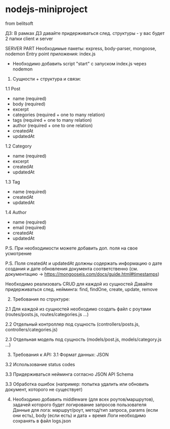 # nodejs-miniproject
from belitsoft

ДЗ:
В рамках ДЗ давайте придерживаться след. структуры - у вас будет 2 папки client и server

SERVER PART
Необходимые пакеты: express, body-parser, mongoose, nodemon
Entry point приложения: index.js
+ Необходимо добавить script "start" c запуском index.js через nodemon

1. Сущности + структура и связи:

1.1 Post
- name (required)
- body (required)
- excerpt
- categories (required + one to many relation)
- tags (required + one to many relation)
- author (required + one to one relation)
- createdAt
- updatedAt

1.2 Category
- name (required)
- excerpt
- createdAt
- updatedAt

1.3 Tag
- name (required)
- createdAt
- updatedAt

1.4 Author
- name (required)
- email (required)
- createdAt
- updatedAt

P.S. При необходимости можете добавить доп. поля на свое усмотрение

P.S. Поля createdAt и updatedAt должны содержать информацию о дате создания и дате обновления документа соответственно
(см. документацию -> https://mongoosejs.com/docs/guide.html#timestamps)

Необходимо реализовать CRUD для каждой из сущностей
Давайте придерживаться след. нейминга: find, findOne, create, update, remove

2. Требования по структуре:

2.1 Для каждой из сущностей необходимо создать файл с роутами (routes/posts.js, routes/categories.js ...)

2.2 Отдельный контроллер под сущность (controllers/posts.js, controllers/categories.js)

2.3 Отдельная модель под сущность (models/post.js, models/category.js ...)

3. Требования к API:
3.1 Формат данных: JSON

3.2 Использование status codes

3.3 Придерживаться нейминга согласно JSON API Schema

3.3 Обработка ошибок
(например: попытка удалить или обновить документ, которого не существует)

4. Необходимо добавить middleware (для всех роутов/маршрутов), задачей которого будет логирование запросов пользователя
Данные для лога: маршрут/роут, метод/тип запроса, params (если они есть), body (если есть) и дата + время
Логи необходимо сохранять в файл logs.json
